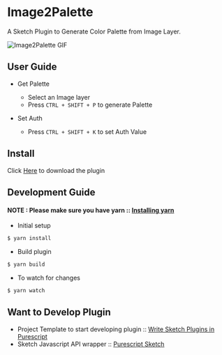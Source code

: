 # Image2Palette

A Sketch Plugin to Generate Color Palette from Image Layer.

![Image2Palette GIF](https://i.imgur.com/A4PdUvV.gif)

## User Guide

* Get Palette
    * Select an Image layer
    * Press `CTRL + SHIFT + P` to generate Palette

* Set Auth
    * Press `CTRL + SHIFT + K` to set Auth Value

## Install

Click [Here](https://github.com/iarthstar/Image2Palette/releases/download/v0.3.1/Image2Palette.sketchplugin.zip) to download the plugin

## Development Guide

#### NOTE : Please make sure you have yarn :: [Installing yarn](https://yarnpkg.com/en/docs/install)

* Initial setup

```bash
$ yarn install
```

* Build plugin

```bash
$ yarn build
```

* To watch for changes

```bash
$ yarn watch
```

## Want to Develop Plugin

* Project Template to start developing plugin :: [Write Sketch Plugins in Purescript](https://github.com/iarthstar/purs-skpm)
* Sketch Javascript API wrapper :: [Purescript Sketch](https://github.com/iarthstar/purescript-sketch)